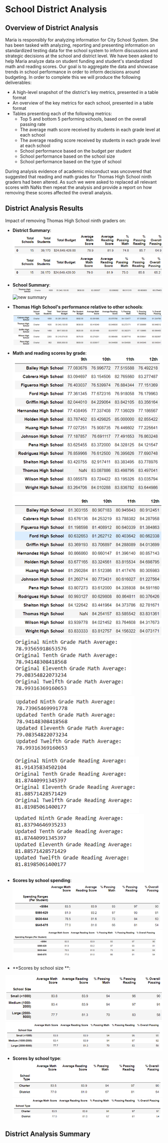 # School District Analysis

## Overview of District Analysis
Maria is responsibly for analyzing information for City School System. She has been tasked with analyzing, reporting and presenting information on standardized testing data for the school system to inform discussions and strategic decisions at the school and district level. 
We have been asked to help Maria analyze data on student funding and student's standardized math and reading scores.
Our goal is to aggregate the data and showcase trends in school performance in order to inform decisions around budgeting. In order to complete this we will produce the following deliverables:
-   A high-level snapshot of the district's key metrics, presented in a table format
-   An overview of the key metrics for each school, presented in a table format
-   Tables presenting each of the following metrics:
    -   Top 5 and bottom 5 performing schools, based on the overall passing rate
    -   The average math score received by students in each grade level at each school
    -   The average reading score received by students in each grade level at each school
    -   School performance based on the budget per student
    -   School performance based on the school size 
    -   School performance based on the type of school

During analysis evidence of academic misconduct was uncovered that suggested that reading and math grades for Thomas High School ninth graders had been altered. As such we were asked to replaced all relevant scores with NaNs then repeat the analysis and provide a report on how removing these scores affected the overall analysis.

## District Analysis Results
Impact of removing Thomas High School ninth graders on:

 - **District Summary**:  
 ![old summary](/Screenshots/Old_District_Summary.PNG)
 ![new summary](/Screenshots/New_District_Summary.PNG)
 
 - **School Summary**:
 ![old summary](/Screenshots/School_Summary_Old.PNG)
 ![new summary](/Screenshots/School_Summary_New.PNG.PNG)



 - **Thomas High School's performance relative to other schools**:
 ![school performance](/Screenshots/New_Thomas_vs_other_schools.PNG)


 - **Math and reading scores by grade**:
![Math scores by grade and school](/Screenshots/Math_scores_by_grade.PNG)
![Reading scores by grade and school](/Screenshots/Reading_scores_by_grade.PNG)
![old math means](/Screenshots/Old_math_grade_averages.PNG)
![new math means](/Screenshots/Updated_math_grade_averages.PNG)
![old reading means](/Screenshots/Old_reading_grade_averages.PNG)
![new reading means](/Screenshots/Updated_reading_grade_averages.PNG)

 - **Scores by school spending**:
![Old scores per spending average](/Screenshots/Old_scores_per_spending_average.PNG)
![New scores per spending average](/Screenshots/Updated_scores_per_spending_average.PNG)


 - **Scores by school size **:

![Old scores per school size](/Screenshots/Old_scores_per_school_size.PNG)
![New scores per school size](/Screenshots/Updated_scores_per_school_size.PNG)
 - **Scores by school type**:
![Old scores per school type](/Screenshots/Old_scores_per_school_type.PNG)
![New scores per school type](/Screenshots/Updated_scores_per_school_type.PNG)

## District Analysis Summary


